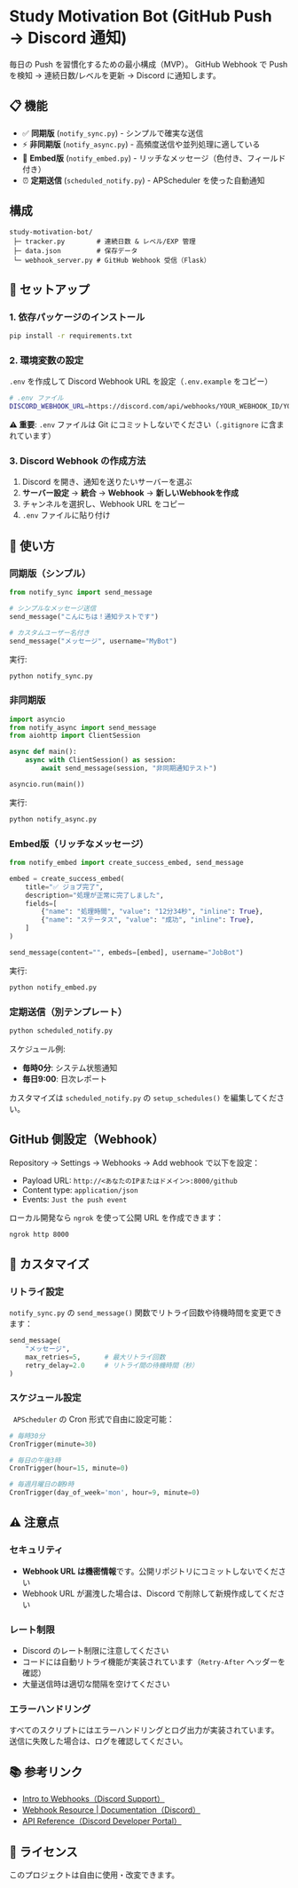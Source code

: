 # Study Motivation Bot (GitHub Push → Discord 通知)

毎日の Push を習慣化するための最小構成（MVP）。
GitHub Webhook で Push を検知 → 連続日数/レベルを更新 → Discord に通知します。

## 📋 機能

- ✅ **同期版** (`notify_sync.py`) - シンプルで確実な送信
- ⚡ **非同期版** (`notify_async.py`) - 高頻度送信や並列処理に適している
- 🎨 **Embed版** (`notify_embed.py`) - リッチなメッセージ（色付き、フィールド付き）
- ⏰ **定期送信** (`scheduled_notify.py`) - APScheduler を使った自動通知

## 構成

```
study-motivation-bot/
 ├─ tracker.py        # 連続日数 & レベル/EXP 管理
 ├─ data.json         # 保存データ
 └─ webhook_server.py # GitHub Webhook 受信（Flask）
```

## 🚀 セットアップ

### 1. 依存パッケージのインストール

```bash
pip install -r requirements.txt
```

### 2. 環境変数の設定

`.env` を作成して Discord Webhook URL を設定（`.env.example` をコピー）

```bash
# .env ファイル
DISCORD_WEBHOOK_URL=https://discord.com/api/webhooks/YOUR_WEBHOOK_ID/YOUR_WEBHOOK_TOKEN
```

**⚠️ 重要**: `.env` ファイルは Git にコミットしないでください（`.gitignore` に含まれています）

### 3. Discord Webhook の作成方法

1. Discord を開き、通知を送りたいサーバーを選ぶ
2. **サーバー設定** → **統合** → **Webhook** → **新しいWebhookを作成**
3. チャンネルを選択し、Webhook URL をコピー
4. `.env` ファイルに貼り付け

## 📝 使い方

### 同期版（シンプル）

```python
from notify_sync import send_message

# シンプルなメッセージ送信
send_message("こんにちは！通知テストです")

# カスタムユーザー名付き
send_message("メッセージ", username="MyBot")
```

実行:
```bash
python notify_sync.py
```

### 非同期版

```python
import asyncio
from notify_async import send_message
from aiohttp import ClientSession

async def main():
    async with ClientSession() as session:
        await send_message(session, "非同期通知テスト")

asyncio.run(main())
```

実行:
```bash
python notify_async.py
```

### Embed版（リッチなメッセージ）

```python
from notify_embed import create_success_embed, send_message

embed = create_success_embed(
    title="✅ ジョブ完了",
    description="処理が正常に完了しました",
    fields=[
        {"name": "処理時間", "value": "12分34秒", "inline": True},
        {"name": "ステータス", "value": "成功", "inline": True},
    ]
)

send_message(content="", embeds=[embed], username="JobBot")
```

実行:
```bash
python notify_embed.py
```

### 定期送信（別テンプレート）

```bash
python scheduled_notify.py
```

スケジュール例:
- **毎時0分**: システム状態通知
- **毎日9:00**: 日次レポート

カスタマイズは `scheduled_notify.py` の `setup_schedules()` を編集してください。

## GitHub 側設定（Webhook）

Repository → Settings → Webhooks → Add webhook で以下を設定：
- Payload URL: `http://<あなたのIPまたはドメイン>:8000/github`
- Content type: `application/json`
- Events: `Just the push event`

ローカル開発なら `ngrok` を使って公開 URL を作成できます：
```bash
ngrok http 8000
```

## 🔧 カスタマイズ

### リトライ設定

`notify_sync.py` の `send_message()` 関数でリトライ回数や待機時間を変更できます：

```python
send_message(
    "メッセージ",
    max_retries=5,      # 最大リトライ回数
    retry_delay=2.0     # リトライ間の待機時間（秒）
)
```

### スケジュール設定

` APScheduler` の Cron 形式で自由に設定可能：

```python
# 毎時30分
CronTrigger(minute=30)

# 毎日の午後3時
CronTrigger(hour=15, minute=0)

# 毎週月曜日の朝9時
CronTrigger(day_of_week='mon', hour=9, minute=0)
```

## ⚠️ 注意点

### セキュリティ

- **Webhook URL は機密情報**です。公開リポジトリにコミットしないでください
- Webhook URL が漏洩した場合は、Discord で削除して新規作成してください

### レート制限

- Discord のレート制限に注意してください
- コードには自動リトライ機能が実装されています（`Retry-After` ヘッダーを確認）
- 大量送信時は適切な間隔を空けてください

### エラーハンドリング

すべてのスクリプトにはエラーハンドリングとログ出力が実装されています。
送信に失敗した場合は、ログを確認してください。

## 📚 参考リンク

- [Intro to Webhooks（Discord Support）](https://support.discord.com/hc/en-us/articles/228383668-Intro-to-Webhooks?utm_source=chatgpt.com)
- [Webhook Resource | Documentation（Discord）](https://discord.com/developers/docs/resources/webhook?utm_source=chatgpt.com)
- [API Reference（Discord Developer Portal）](https://discord.com/developers/docs/reference?utm_source=chatgpt.com)

## 📄 ライセンス

このプロジェクトは自由に使用・改変できます。

